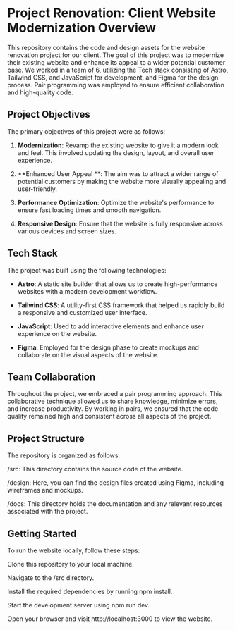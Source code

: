 # Project Renovation: Client Website Modernization Overview
This repository contains the code and design assets for the website renovation project for our client. The goal of this project was to modernize their existing website and enhance its appeal to a wider potential customer base. We worked in a team of 6, utilizing the Tech stack consisting of Astro, Tailwind CSS, and JavaScript for development, and Figma for the design process. Pair programming was employed to ensure efficient collaboration and high-quality code.

## Project Objectives
The primary objectives of this project were as follows:

1. **Modernization**: Revamp the existing website to give it a modern look and feel. This involved updating the design, layout, and overall user experience.

2. **Enhanced User Appeal **: The aim was to attract a wider range of potential customers by making the website more visually appealing and user-friendly.

3. **Performance Optimization**: Optimize the website's performance to ensure fast loading times and smooth navigation.

4. **Responsive Design**: Ensure that the website is fully responsive across various devices and screen sizes.

## Tech Stack
The project was built using the following technologies:

- **Astro**: A static site builder that allows us to create high-performance websites with a modern development workflow.

- **Tailwind CSS**: A utility-first CSS framework that helped us rapidly build a responsive and customized user interface.

- **JavaScript**: Used to add interactive elements and enhance user experience on the website.

- **Figma**: Employed for the design phase to create mockups and collaborate on the visual aspects of the website.

## Team Collaboration
Throughout the project, we embraced a pair programming approach. This collaborative technique allowed us to share knowledge, minimize errors, and increase productivity. By working in pairs, we ensured that the code quality remained high and consistent across all aspects of the project.

## Project Structure
The repository is organized as follows:

/src: This directory contains the source code of the website.

/design: Here, you can find the design files created using Figma, including wireframes and mockups.

/docs: This directory holds the documentation and any relevant resources associated with the project.

## Getting Started

To run the website locally, follow these steps:

Clone this repository to your local machine.

Navigate to the /src directory.

Install the required dependencies by running npm install.

Start the development server using npm run dev.

Open your browser and visit http://localhost:3000 to view the website.

